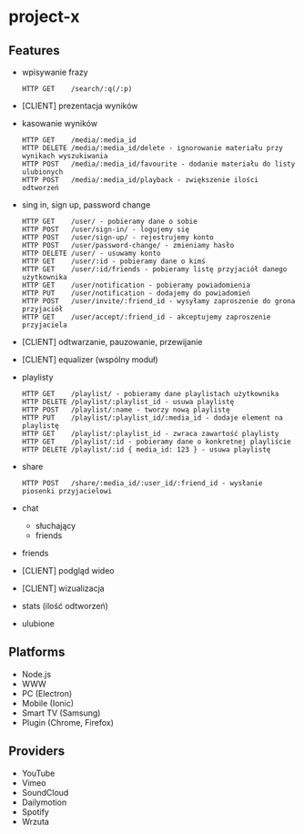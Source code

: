 # project-x

## Features

 - wpisywanie frazy

    ```
    HTTP GET    /search/:q(/:p)
    ```

 - [CLIENT] prezentacja wyników
 - kasowanie wyników

    ```
    HTTP GET    /media/:media_id
    HTTP DELETE /media/:media_id/delete - ignorowanie materiału przy wynikach wyszukiwania
    HTTP POST   /media/:media_id/favourite - dodanie materiału do listy ulubionych
    HTTP POST   /media/:media_id/playback - zwiększenie ilości odtworzeń
    ```

 - sing in, sign up, password change

    ```
    HTTP GET    /user/ - pobieramy dane o sobie
    HTTP POST   /user/sign-in/ - logujemy się
    HTTP POST   /user/sign-up/ - rejestrujemy konto
    HTTP POST   /user/password-change/ - zmieniamy hasło
    HTTP DELETE /user/ - usuwamy konto
    HTTP GET    /user/:id - pobieramy dane o kimś
    HTTP GET    /user/:id/friends - pobieramy listę przyjaciół danego użytkownika
    HTTP GET    /user/notification - pobieramy powiadomienia 
    HTTP PUT    /user/notification - dodajemy do powiadomień 
    HTTP POST   /user/invite/:friend_id - wysyłamy zaproszenie do grona przyjaciół 
    HTTP GET    /user/accept/:friend_id - akceptujemy zaproszenie przyjaciela
    ```

 - [CLIENT] odtwarzanie, pauzowanie, przewijanie
 - [CLIENT] equalizer (wspólny moduł)
 - playlisty

    ```
    HTTP GET    /playlist/ - pobieramy dane playlistach użytkownika
    HTTP DELETE /playlist/:playlist_id - usuwa playlistę
    HTTP POST   /playlist/:name - tworzy nową playlistę
    HTTP PUT    /playlist/:playlist_id/:media_id - dodaje element na playlistę
    HTTP GET    /playlist/:playlist_id - zwraca zawartość playlisty
    HTTP GET    /playlist/:id - pobieramy dane o konkretnej playliście
    HTTP DELETE /playlist/:id { media_id: 123 } - usuwa playlistę
    ```

 - share

    ```
    HTTP POST   /share/:media_id/:user_id/:friend_id - wysłanie piosenki przyjacielowi
    ```

 - chat
    - słuchający
    - friends
 - friends
 - [CLIENT] podgląd wideo
 - [CLIENT] wizualizacja
 - stats (ilość odtworzeń)
 - ulubione

## Platforms

 - Node.js
 - WWW
 - PC (Electron)
 - Mobile (Ionic)
 - Smart TV (Samsung)
 - Plugin (Chrome, Firefox)

## Providers

 - YouTube
 - Vimeo
 - SoundCloud
 - Dailymotion
 - Spotify
 - Wrzuta
